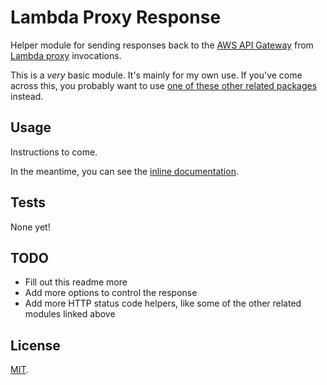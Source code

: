# Lambda Proxy Response

Helper module for sending responses back to the [AWS API Gateway](https://aws.amazon.com/api-gateway/) from [Lambda proxy](https://docs.aws.amazon.com/apigateway/latest/developerguide/api-gateway-create-api-as-simple-proxy-for-lambda.html) invocations.

This is a _very_ basic module. It's mainly for my own use. If you've come across this, you probably want to use [one of these other related packages](https://www.npmjs.com/search?q=lambda%20proxy%20response) instead.

## Usage

Instructions to come.

In the meantime, you can see the [inline documentation](index.js).

## Tests

None yet!

## TODO

- Fill out this readme more
- Add more options to control the response
- Add more HTTP status code helpers, like some of the other related modules linked above

## License

[MIT](LICENSE).

